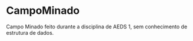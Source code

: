 # CampoMinado

Campo Minado feito durante a disciplina de AEDS 1, sem conhecimento de estrutura de dados.
